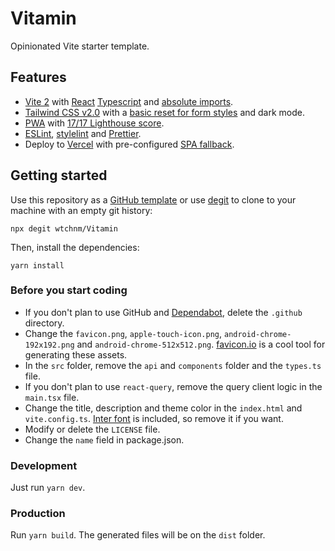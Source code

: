 # Vitamin

Opinionated Vite starter template.

## Features

- [Vite 2](https://vitejs.dev) with [React](https://reactjs.org) [Typescript](https://www.typescriptlang.org) and [absolute imports](https://github.com/aleclarson/vite-tsconfig-paths).
- [Tailwind CSS v2.0](https://tailwindcss.com) with a [basic reset for form styles](https://github.com/tailwindlabs/tailwindcss-forms) and dark mode.
- [PWA](https://github.com/antfu/vite-plugin-pwa) with [17/17 Lighthouse score](https://web.dev/pwa-checklist/).
- [ESLint](https://eslint.org), [stylelint](https://stylelint.io) and [Prettier](https://prettier.io).
- Deploy to [Vercel](vercel.com) with pre-configured [SPA fallback](https://vercel.com/docs/configuration#routes/advanced/spa-fallback).

## Getting started

Use this repository as a [GitHub template](https://github.com/wtchnm/Vitamin/generate) or use [degit](https://github.com/Rich-Harris/degit) to clone to your machine with an empty git history:

```
npx degit wtchnm/Vitamin
```

Then, install the dependencies:

```
yarn install
```

### Before you start coding

- If you don't plan to use GitHub and [Dependabot](https://dependabot.com), delete the `.github` directory.
- Change the `favicon.png`, `apple-touch-icon.png`, `android-chrome-192x192.png` and `android-chrome-512x512.png`. [favicon.io](https://favicon.io) is a cool tool for generating these assets.
- In the `src` folder, remove the `api` and `components` folder and the `types.ts` file.
- If you don't plan to use `react-query`, remove the query client logic in the `main.tsx` file.
- Change the title, description and theme color in the `index.html` and `vite.config.ts`. [Inter font](https://rsms.me/inter/) is included, so remove it if you want.
- Modify or delete the `LICENSE` file.
- Change the `name` field in package.json.

### Development

Just run `yarn dev`.

### Production

Run `yarn build`. The generated files will be on the `dist` folder.
